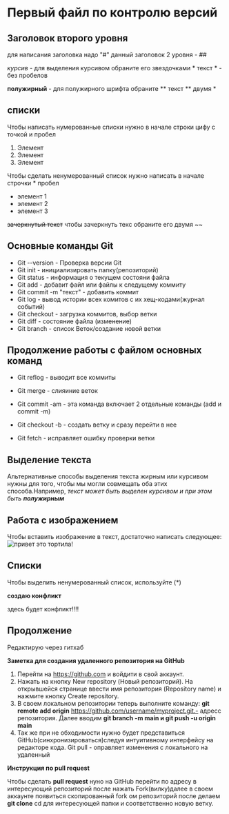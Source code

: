 # Первый файл по контролю версий 


## Заголовок второго уровня
для написания заголовка надо "#" данный заголовок 2 уровня - ##

*курсив* -
для выделения курсивом обраните его звездочками * текст * - без пробелов

**полужирный** - для полужирного шрифта обраните ** текст ** двумя *

## списки

Чтобы написать нумерованные списки нужно в начале строки цифу с точкой и пробел

1. Элемент
2. Элемент
3. Элемент

Чтобы сделать ненумерованный список нужно написать в начале строчки * пробел 

* элемент 1 
* элемент 2
* элемент 3

~~зачеркнутый текст~~ чтобы зачеркнуть текс обраните его двумя ~~

## Основные команды **Git**

* Git --version - Проверка версии Git
* Git init - инициализировать папку(репозиторий)
* Git status - информация о текущем состояни файла
* Git add - добавит файл или файлы к следущему коммиту
* Git commit -m "текст" - добавить коммит
* Git log - вывод истории всех комитов с их хещ-кодами(журнал событий)
* Git checkout - загрузка коммитов, выбор ветки
* Git diff - состояние файла (изменение)
* Git branch - список Веток/создание новой ветки

## Продолжение работы с файлом основных команд

* Git reflog - выводит все коммиты

* Git merge - слияиние веток 

* Git commit -am - эта команда включает 2 отдельные команды (add и commit -m)

* Git checkout -b - создать ветку и сразу перейти в нее

* Git fetch - исправляет ошибку проверки ветки

## Выделение текста

Альтернативные способы выделения текста жирным или курсивом нужны для того, чтобы мы могли совмещать оба этих способа.Например, _текст может быть выделен курсивом и при этом быть **полужирным**_

## Работа с изображением

Чтобы вставить изображение в текст, достаточно написать следующее:
![привет это тортила!](tortila.jpg.jpg)

## Списки

Чтобы выделить ненумерованный список, используйте (*)

**создаю конфликт**

здесь будет конфликт!!!!

## Продолжение

Редактирую через гитхаб

**Заметка для создания удаленного репозитория на GitHub**

1. Перейти на https://github.com и войдити в свой аккаунт.
2. Нажать на кнопку New repository (Новый репозиторий). На открывшейся странице ввести имя репозитория (Repository name) и нажмите кнопку Create repository.
3. В своем локальном репозитории теперь выполните команду: __git remote add origin__ https://github.com/username/myproject.git.- адресс репозитория.
Далее вводим __git branch -m main и git push -u origin main__
4. Так же при не обходимости нужно будет представиться GitHub(синхронизироваться)следуя интуитивному интерфейсу на редакторе кода.
Git pull - оправляет изменения с локального на удаленный

**Инструкция по __pull request__**

Чтобы сделать __pull request__ нуно на GitHub перейти по адресу в интересующий репозиторий после нажать Fork(вилку)далее в своем аккаунте  появиться скопированный fork ом репозиторий после делаем __git clone__ cd для интересующей папки и соответственно новую ветку.